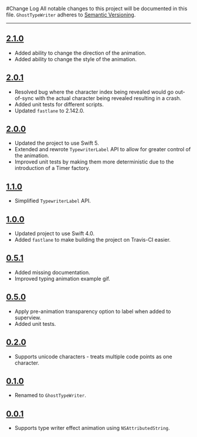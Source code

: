 #Change Log
All notable changes to this project will be documented in this file.
`GhostTypeWriter` adheres to [Semantic Versioning](http://semver.org/).

---

## [2.1.0](https://github.com/wibosco/GhostTypewriter/releases/tag/2.1.0)

* Added ability to change the direction of the animation.
* Added ability to change the style of the animation.

## [2.0.1](https://github.com/wibosco/GhostTypewriter/releases/tag/2.0.1)

* Resolved bug where the character index being revealed would go out-of-sync with the actual character being revealed resulting in a crash.
* Added unit tests for different scripts.
* Updated `fastlane` to 2.142.0.

## [2.0.0](https://github.com/wibosco/GhostTypewriter/releases/tag/2.0.0)

* Updated the project to use Swift 5.
* Extended and rewrote `TypewriterLabel` API to allow for greater control of the animation.
* Improved unit tests by making them more deterministic due to the introduction of a Timer factory.

## [1.1.0](https://github.com/wibosco/GhostTypewriter/releases/tag/1.1.0)

* Simplified `TypewriterLabel` API.

## [1.0.0](https://github.com/wibosco/GhostTypewriter/releases/tag/1.0.0)

* Updated project to use Swift 4.0.
* Added `fastlane` to make building the project on Travis-CI easier.

## [0.5.1](https://github.com/wibosco/GhostTypewriter/releases/tag/0.5.1)

* Added missing documentation.
* Improved typing animation example gif.

## [0.5.0](https://github.com/wibosco/GhostTypewriter/releases/tag/0.5.0)

* Apply pre-animation transparency option to label when added to superview.
* Added unit tests.

## [0.2.0](https://github.com/wibosco/GhostTypewriter/releases/tag/0.2.0)

* Supports unicode characters - treats multiple code points as one character.

## [0.1.0](https://github.com/wibosco/GhostTypewriter/releases/tag/0.1.0)

* Renamed to `GhostTypeWriter`.

## [0.0.1](https://github.com/wibosco/GhostTypewriter/releases/tag/0.0.1)

* Supports type writer effect animation using `NSAttributedString`.
